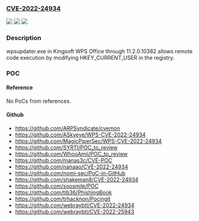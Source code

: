 ### [CVE-2022-24934](https://cve.mitre.org/cgi-bin/cvename.cgi?name=CVE-2022-24934)
![](https://img.shields.io/static/v1?label=Product&message=n%2Fa&color=blue)
![](https://img.shields.io/static/v1?label=Version&message=n%2Fa&color=blue)
![](https://img.shields.io/static/v1?label=Vulnerability&message=n%2Fa&color=brighgreen)

### Description

wpsupdater.exe in Kingsoft WPS Office through 11.2.0.10382 allows remote code execution by modifying HKEY_CURRENT_USER in the registry.

### POC

#### Reference
No PoCs from references.

#### Github
- https://github.com/ARPSyndicate/cvemon
- https://github.com/ASkyeye/WPS-CVE-2022-24934
- https://github.com/MagicPiperSec/WPS-CVE-2022-24934
- https://github.com/SYRTI/POC_to_review
- https://github.com/WhooAmii/POC_to_review
- https://github.com/manas3c/CVE-POC
- https://github.com/nanaao/CVE-2022-24934
- https://github.com/nomi-sec/PoC-in-GitHub
- https://github.com/shakeman8/CVE-2022-24934
- https://github.com/soosmile/POC
- https://github.com/tib36/PhishingBook
- https://github.com/trhacknon/Pocingit
- https://github.com/webraybtl/CVE-2022-24934
- https://github.com/webraybtl/CVE-2022-25943

